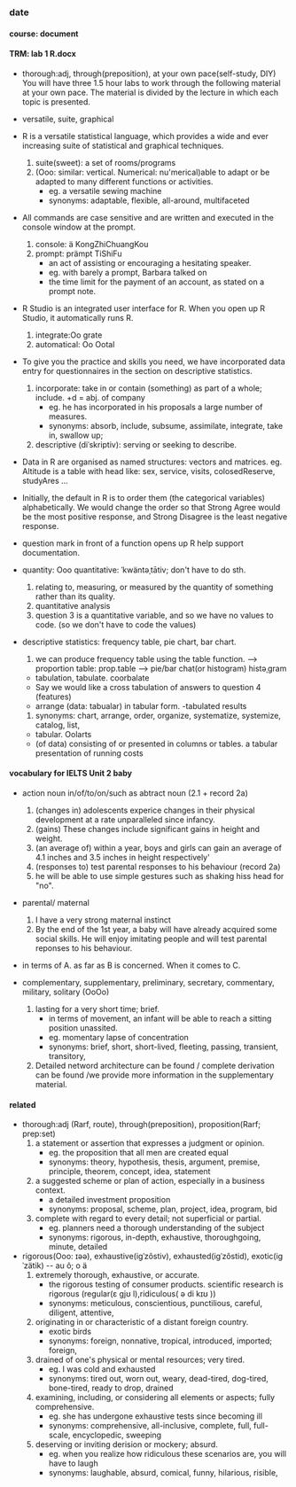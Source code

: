 ### date
#### course: document

#### TRM: lab 1 R.docx
- thorough:adj, through(preposition), at your own pace(self-study, DIY)
You will have three 1.5 hour labs to work through the following material at your own pace. The material is divided by the lecture in which each topic is presented.
- versatile, suite, graphical
- R is a versatile statistical language, which provides a wide and ever increasing suite of statistical and graphical techniques. 
    1. suite(sweet): a set of rooms/programs
    2. (Ooo: similar: vertical. Numerical: nu'merical)able to adapt or be adapted to many different functions or activities.
        - eg. a versatile sewing machine
        - synonyms: adaptable, flexible, all-around, multifaceted
- All commands are case sensitive and are written and executed in the console window at the prompt. 
    1. console: ä KongZhiChuangKou
    2. prompt:  prämpt  TiShiFu
        - an act of assisting or encouraging a hesitating speaker.
        - eg. with barely a prompt, Barbara talked on
        - the time limit for the payment of an account, as stated on a prompt note.
- R Studio is an integrated user interface for R. When you open up R Studio, it automatically runs R.
    1. integrate:Oo grate
    2. automatical: Oo Ootal
- To give you the practice and skills you need, we have incorporated data entry for questionnaires in the section on descriptive statistics.
    1. incorporate: take in or contain (something) as part of a whole; include.  +d = abj.  of company
        - eg.  he has incorporated in his proposals a large number of measures.
        - synonyms: absorb, include, subsume, assimilate, integrate, take in, swallow up;
    2. descriptive (diˈskriptiv): serving or seeking to describe.
- Data in R are organised as named structures: vectors and matrices.  eg. Altitude is a table with head like: sex, service, visits, colosedReserve, studyAres ...
- Initially, the default in R is to order them (the categorical variables) alphabetically. We would change the order so that Strong Agree would be the most positive response, and Strong Disagree is the least negative response.
- question mark in front of a function opens up R help support documentation.
- quantity: Ooo quantitative: ˈkwäntəˌtātiv;   don't have to do sth.
    1. relating to, measuring, or measured by the quantity of something rather than its quality.
    1. quantitative analysis
    1. question 3 is a quantitative variable, and so we have no values to code. (so we don't have to code the values)
- descriptive statistics: frequency table, pie chart, bar chart.  
    1. we can produce frequency table using the table function. --> proportion table:  prop.table --> pie/bar chat(or histogram)   histəˌgram
  
  - tabulation, tabulate. coorbalate
  -  Say we would like a cross tabulation of answers to question 4 (features) 
  -  arrange (data: tabualar) in        tabular form.
    -tabulated results
    1. synonyms: chart, arrange, order, organize, systematize, systemize, catalog, list,
   - tabular.  Oolarts
   - (of data) consisting of or presented in columns or tables.
a tabular presentation of running costs



#### vocabulary for IELTS Unit 2 baby
- action noun in/of/to/on/such as abtract noun (2.1 + record 2a)
  1. (changes in) adolescents experice changes in their physical development at a rate unparalleled since infancy.
  2. (gains) These changes include significant gains in height and weight.
  3. (an average of) within a year, boys and girls can gain an average of 4.1 inches and 3.5 inches in height respectively'
  4. (responses to) test parental responses to his behaviour (record 2a)
  5. he will be able to use simple gestures such as shaking hiss head for "no".
- parental/ maternal
  1. I have a very strong maternal instinct
  2. By the end of the 1st year, a baby will have already acquired some social skills. He will enjoy imitating people and will test parental reponses to his behaviour.
- in terms of A. as far as B is concerned. When it comes to C.

- complementary, supplementary, preliminary, secretary, commentary, military, solitary (OoOo)
    1. lasting for a very short time; brief.
        - in terms of movement, an infant will be able to reach a sitting position unassited.
        - eg. momentary lapse of concentration
        - synonyms: brief, short, short-lived, fleeting, passing, transient, transitory, 
    1. Detailed netword architecture can be found / complete derivation can be found   /we provide more information in the supplementary material.


#### related
- thorough:adj (Rarf, route), through(preposition), proposition(Rarf; prep:set)
    1. a statement or assertion that expresses a judgment or opinion.
        - eg. the proposition that all men are created equal
        - synonyms: theory, hypothesis, thesis, argument, premise, principle, theorem, concept, idea, statement
    2. a suggested scheme or plan of action, especially in a business context.
        - a detailed investment proposition
        - synonyms: proposal, scheme, plan, project, idea, program, bid
    3. complete with regard to every detail; not superficial or partial.
        - eg. planners need a thorough understanding of the subject
        - synonyms: rigorous, in-depth, exhaustive, thoroughgoing, minute, detailed
- rigorous(Ooo: ɪəə), exhaustive(igˈzôstiv), exhausted(igˈzôstid), exotic(igˈzätik)  -- au ô; o ä
    1. extremely thorough, exhaustive, or accurate.
        - the rigorous testing of consumer products.  scientific research is rigorous (regular(ɛ gjʊ l),ridiculous(   ə di kɪʊ ))
        - synonyms: meticulous, conscientious, punctilious, careful, diligent, attentive,
    1. originating in or characteristic of a distant foreign country.
        - exotic birds
        - synonyms: foreign, nonnative, tropical, introduced, imported; foreign,
    1. drained of one's physical or mental resources; very tired.
        - eg. I was cold and exhausted
        - synonyms: tired out, worn out, weary, dead-tired, dog-tired, bone-tired, ready to drop, drained
    1. examining, including, or considering all elements or aspects; fully comprehensive.
        - eg. she has undergone exhaustive tests since becoming ill
        - synonyms: comprehensive, all-inclusive, complete, full, full-scale, encyclopedic, sweeping
    1. deserving or inviting derision or mockery; absurd.
        - eg. when you realize how ridiculous these scenarios are, you will have to laugh
        - synonyms: laughable, absurd, comical, funny, hilarious, risible,